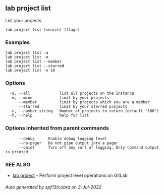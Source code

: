 ## lab project list

List your projects

```
lab project list [search] [flags]
```

### Examples

```
lab project list -a
lab project list -m
lab project list --member
lab project list --starred
lab project list -n 10
```

### Options

```
  -a, --all             list all projects on the instance
  -m, --mine            limit by your projects
      --member          limit by projects which you are a member
      --starred         limit by your starred projects
  -n, --number string   Number of projects to return (default "100")
  -h, --help            help for list
```

### Options inherited from parent commands

```
      --debug      Enable debug logging level
      --no-pager   Do not pipe output into a pager
      --quiet      Turn off any sort of logging. Only command output is printed
```

### SEE ALSO

* [lab project](lab_project.md)	 - Perform project level operations on GitLab

###### Auto generated by spf13/cobra on 3-Jul-2022
